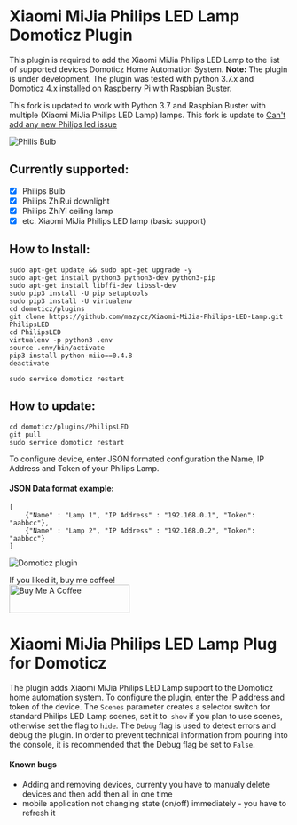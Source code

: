 # Xiaomi MiJia Philips LED Lamp Domoticz Plugin

This plugin is required to add the Xiaomi MiJia Philips LED Lamp to the list of supported devices Domoticz Home Automation System. **Note:** The plugin is under development. The plugin was tested with python 3.7.x and Domoticz 4.x installed on Raspberry Pi with Raspbian Buster.

This fork is updated to work with Python 3.7 and Raspbian Buster with multiple (Xiaomi MiJia Philips LED Lamp) lamps.
This fork is update to [Can't add any new Philips led issue](https://github.com/Whilser/Xiaomi-MiJia-Philips-LED-Lamp/issues/6) 

![Philis Bulb](https://github.com/mazycz/Xiaomi-MiJia-Philips-LED-Lamp/raw/master/images/PhilipsBulb.png)

## Currently supported:

- [x] Philips Bulb
- [x] Philips ZhiRui downlight
- [x] Philips ZhiYi ceiling lamp
- [x] etc. Xiaomi MiJia Philips LED lamp (basic support)

## How to Install:

    sudo apt-get update && sudo apt-get upgrade -y
    sudo apt-get install python3 python3-dev python3-pip
    sudo apt-get install libffi-dev libssl-dev
    sudo pip3 install -U pip setuptools
    sudo pip3 install -U virtualenv
    cd domoticz/plugins
    git clone https://github.com/mazycz/Xiaomi-MiJia-Philips-LED-Lamp.git PhilipsLED
    cd PhilipsLED
    virtualenv -p python3 .env
    source .env/bin/activate
    pip3 install python-miio==0.4.8
    deactivate

    sudo service domoticz restart

## How to update:

    cd domoticz/plugins/PhilipsLED
    git pull
    sudo service domoticz restart

To configure device, enter JSON formated configuration the Name, IP Address and Token of your Philips Lamp.
#### JSON Data format example: 

    [
        {"Name" : "Lamp 1", "IP Address" : "192.168.0.1", "Token": "aabbcc"},
        {"Name" : "Lamp 2", "IP Address" : "192.168.0.2", "Token": "aabbcc"}
    ]


![Domoticz plugin](https://github.com/mazycz/Xiaomi-MiJia-Philips-LED-Lamp/raw/master/images/DomoticzUnit.png)

If you liked it, buy me coffee! <br>
<a href="https://www.buymeacoffee.com/96izNco" target="_blank"><img src="https://cdn.buymeacoffee.com/buttons/default-yellow.png" alt="Buy Me A Coffee" style="height: 51px !important;width: 217px !important;" ></a>


# Xiaomi MiJia Philips LED Lamp Plug for Domoticz

The plugin adds Xiaomi MiJia Philips LED Lamp support to the Domoticz home automation system. To configure the plugin, enter the IP address and token of the device. The `Scenes` parameter creates a selector switch for standard Philips LED Lamp scenes, set it to` show` if you plan to use scenes, otherwise set the flag to `hide`. The `Debug` flag is used to detect errors and debug the plugin. In order to prevent technical information from pouring into the console, it is recommended that the Debug flag be set to `False`.

#### Known bugs
- Adding and removing devices, currenty you have to manualy delete devices and then add then all in one time
- mobile application not changing state (on/off) immediately - you have to refresh it